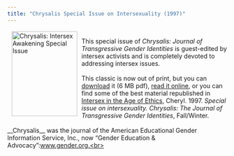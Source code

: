```yaml
---
title: "Chrysalis Special Issue on Intersexuality (1997)"
---
```


<img src="/img/store/chrysalis.gif" width=150 height=194 alt="Chrysalis: Intersex Awakening Special Issue" align=left hspace=10 vspace=3><br>This special issue of _Chrysalis: Journal of Transgressive Gender Identities_ is guest-edited by intersex activists and is completely devoted to addressing intersex issues.<br><br>This classic is now out of print, but you can [download][1] it (6 MB pdf), [read it online][2], or you can find some of the best material republished in [Intersex in the Age of Ethics][3], Cheryl. 1997. _Special issue on intersexuality. Chrysalis: The Journal of Transgressive Gender Identities_, Fall/Winter.<br><br>\_\_Chrysalis\_\_ was the journal of the American Educational Gender Information Service, Inc., now &#8220;Gender Education & Advocacy&#8221;:www.gender.org.<br><!--break-->

 [1]: /pdf/chrysalis.pdf
 [2]: /books/chrysalis
 [3]: /books/ageofethics.Chase